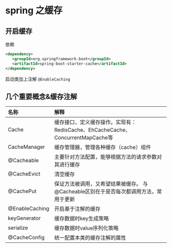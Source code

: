 # spring 之缓存

## 开启缓存

依赖

```xml
<dependency>
   <groupId>org.springframework.boot</groupId>
   <artifactId>spring-boot-starter-cache</artifactId>
</dependency>
```

启动类加上注解 `@EnableCaching`

## 几个重要概念&缓存注解

| 名称           | 解释                                                         |
| :------------- | :----------------------------------------------------------- |
| Cache          | 缓存接口，定义缓存操作。实现有：RedisCache、EhCacheCache、ConcurrentMapCache等 |
| CacheManager   | 缓存管理器，管理各种缓存（cache）组件                        |
| @Cacheable     | 主要针对方法配置，能够根据方法的请求参数对其进行缓存         |
| @CacheEvict    | 清空缓存                                                     |
| @CachePut      | 保证方法被调用，又希望结果被缓存。 与@Cacheable区别在于是否每次都调用方法，常用于更新 |
| @EnableCaching | 开启基于注解的缓存                                           |
| keyGenerator   | 缓存数据时key生成策略                                        |
| serialize      | 缓存数据时value序列化策略                                    |
| @CacheConfig   | 统一配置本类的缓存注解的属性                                 |